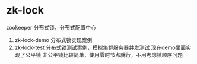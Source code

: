 # zk-lock
zookeeper 分布式锁，分布式配置中心
1. zk-lock-demo 分布式锁实现案例
2. zk-lock-test 分布式锁测试案例，模拟集群服务器并发测试
现在demo里面实现了公平锁
非公平锁比较简单，使用零时节点就行，不用考虑锁顺序问题
